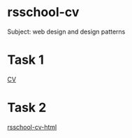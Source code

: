 # rsschool-cv
Subject: web design and design patterns

# Task 1
[CV](https://kg0ez.github.io/rsschool-cv/cv)

# Task 2
[rsschool-cv-html](https://kg0ez.github.io/rsschool-cv/)
